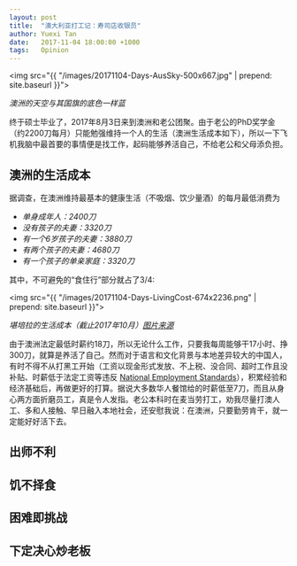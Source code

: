 ```yaml
---
layout: post
title:  "澳大利亚打工记：寿司店收银员"
author: Yuexi Tan
date:   2017-11-04 18:00:00 +1000
tags:   Opinion
---
```


<img src="{{ "/images/20171104-Days-AusSky-500x667.jpg" | prepend: site.baseurl }}">

*澳洲的天空与其国旗的底色一样蓝*

终于硕士毕业了，2017年8月3日来到澳洲和老公团聚。由于老公的PhD奖学金（约2200刀每月）只能勉强维持一个人的生活（澳洲生活成本如下），所以一下飞机我脑中最首要的事情便是找工作，起码能够养活自己，不给老公和父母添负担。

## 澳洲的生活成本

据调查，在澳洲维持最基本的健康生活（不吸烟、饮少量酒）的每月最低消费为

+ *单身成年人：2400刀*
+ *没有孩子的夫妻：3320刀*
+ *有一个6岁孩子的夫妻：3880刀*
+ *有两个孩子的夫妻：4680刀*
+ *有一个孩子的单亲家庭：3320刀*

其中，不可避免的“食住行”部分就占了3/4:

<img src="{{ "/images/20171104-Days-LivingCost-674x2236.png" | prepend: site.baseurl }}">

*堪培拉的生活成本（截止2017年10月）[图片来源](https://www.numbeo.com/cost-of-living/in/Canberra)*

由于澳洲法定最低时薪约18刀，所以无论什么工作，只要我每周能够干17小时、挣300刀，就算是养活了自己。然而对于语言和文化背景与本地差异较大的中国人，有时不得不从打黑工开始（工资以现金形式发放、不上税、没合同、超时工作且没补贴、时薪低于法定工资等违反 [National Employment Standards](https://www.fairwork.gov.au/employee-entitlements/national-employment-standards)），积累经验和经济基础后，再做更好的打算。据说大多数华人餐馆给的时薪低至7刀，而且从身心两方面折磨员工，真是令人发指。老公本科时在麦当劳打工，劝我尽量打澳人工、多和人接触、早日融入本地社会，还安慰我说：在澳洲，只要勤劳肯干，就一定能好好活下去。

## 出师不利

## 饥不择食

## 困难即挑战

## 下定决心炒老板
